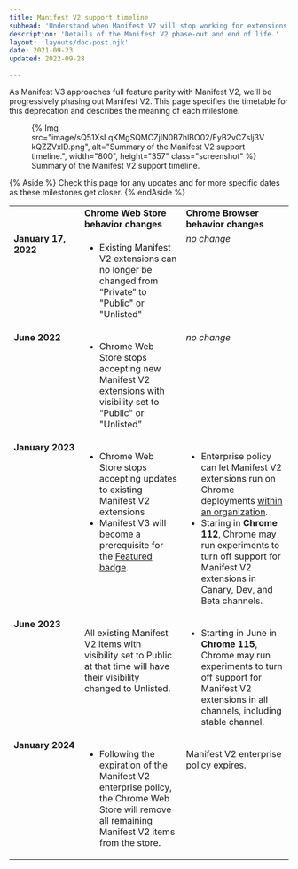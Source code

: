 ```yaml
---
title: Manifest V2 support timeline
subhead: 'Understand when Manifest V2 will stop working for extensions'
description: 'Details of the Manifest V2 phase-out and end of life.'
layout: 'layouts/doc-post.njk'
date: 2021-09-23
updated: 2022-09-28

---
```


As Manifest V3 approaches full feature parity with Manifest V2, we'll be progressively phasing out Manifest V2. This page
specifies the timetable for this deprecation and describes the meaning of each milestone.

<figure data-size="full">
  {% Img src="image/sQ51XsLqKMgSQMCZjIN0B7hlBO02/EyB2vCZslj3VkQZZVxID.png", alt="Summary of the Manifest V2 support timeline.", width="800", height="357" class="screenshot" %}
  <figcaption>Summary of the Manifest V2 support timeline.</figcaption>
</figure>

{% Aside %}
Check this page for any updates and for more specific dates as these milestones get closer.
{% endAside %}

<table>
  <tr align="left" valign="top">
    <td>
    </td>
    <td><strong>Chrome Web Store<br>behavior changes</strong>
    </td>
    <td><strong>Chrome Browser<br>behavior changes</strong>
    </td>
  </tr>
  <tr align="left" valign="top">
    <td><strong>January&nbsp;17, 2022</strong>
    </td>
    <td><ul>
      <li>Existing Manifest V2 extensions can no longer be changed from “Private” to "Public" or "Unlisted"</li></ul>
    </td>
    <td><i>no change</i>
    </td>
  </tr>
  <tr align="left" valign="top">
    <td><strong>June&nbsp;2022</strong>
    </td>
    <td><ul>
      <li>Chrome Web Store stops accepting new Manifest V2 extensions with visibility set to “Public" or "Unlisted”</li>
      </ul>
    </td>
    <td><i>no change</i>
    </td>
  </tr>
  <tr align="left" valign="top">
    <td><strong>January&nbsp;2023</strong>
    </td>
    <td><ul>
      <li>Chrome Web Store stops accepting updates to existing Manifest V2 extensions</li>
      <li>Manifest V3 will become a prerequisite for the <a href="https://blog.google/products/chrome/find-great-extensions-new-chrome-web-store-badges/">Featured badge</a>.</li></ul>
    </td>
    <td><ul>
      <li>Enterprise policy can let Manifest V2 extensions run on Chrome deployments
      <a href="https://support.google.com/chrome/a/answer/9296680?hl=en">within an organization</a>.
      </li>
      <li>Staring in <strong>Chrome 112</strong>, Chrome may run experiments to turn off support for Manifest V2 extensions in Canary, Dev, and Beta channels.
      </li></ul>
    </td>
  </tr>
  <tr align="left" valign="top">
    <td><strong>June&nbsp;2023</strong>
    </td>
    <td>
      <p>All existing Manifest V2 items with visibility set to Public at that time will have their visibility changed to Unlisted.</p>
    </td>
    <td><ul>
      <li>Starting in June in <strong>Chrome 115</strong>, Chrome may run experiments to turn off support for Manifest V2 extensions in all channels, including stable channel.</li></ul>
    </td>
  </tr>
  <tr align="left" valign="top">
    <td><strong>January&nbsp;2024</strong>
    </td>
    <td>
      <ul>
        <li>Following the expiration of the Manifest V2 enterprise policy, the Chrome Web Store will remove all remaining Manifest V2 items from the store.</li>
      </ul>
    </td>
    <td>
      <p>Manifest V2 enterprise policy expires.</p>
    </td>
  </tr>
</table>
